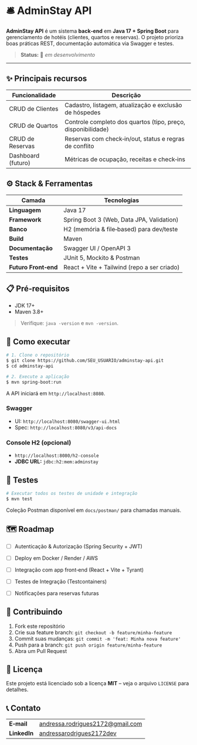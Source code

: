 

# 🛎️ AdminStay API

**AdminStay API** é um sistema **back‑end** em **Java 17 + Spring Boot** para gerenciamento de hotéis (clientes, quartos e reservas). O projeto prioriza boas práticas REST, documentação automática via Swagger e testes.

> **Status:** 🚧 *em desenvolvimento*

---

## ✨ Principais recursos

| Funcionalidade | Descrição |
| -------------- | --------- |
| CRUD de Clientes | Cadastro, listagem, atualização e exclusão de hóspedes |
| CRUD de Quartos  | Controle completo dos quartos (tipo, preço, disponibilidade) |
| CRUD de Reservas | Reservas com check‑in/out, status e regras de conflito |
| Dashboard (futuro) | Métricas de ocupação, receitas e check‑ins |


## ⚙️ Stack & Ferramentas

| Camada | Tecnologias |
| ------ | ----------- |
| **Linguagem** | Java 17 |
| **Framework** | Spring Boot 3 (Web, Data JPA, Validation) |
| **Banco** | H2 (memória & file‑based) para dev/teste |
| **Build** | Maven |
| **Documentação** | Swagger UI / OpenAPI 3 |
| **Testes** | JUnit 5, Mockito & Postman |
| **Futuro Front‑end** | React + Vite + Tailwind (repo a ser criado) |


## 📋 Pré‑requisitos

* JDK 17+
* Maven 3.8+

> Verifique: `java -version` e `mvn -version`.


## 🚀 Como executar

```bash
# 1. Clone o repositório
$ git clone https://github.com/SEU_USUARIO/adminstay-api.git
$ cd adminstay-api

# 2. Execute a aplicação
$ mvn spring-boot:run
```

A API iniciará em `http://localhost:8080`.

### Swagger
* UI: `http://localhost:8080/swagger-ui.html`
* Spec: `http://localhost:8080/v3/api-docs`

### Console H2 (opcional)
* `http://localhost:8080/h2-console`
* **JDBC URL:** `jdbc:h2:mem:adminstay`


## 🧪 Testes

```bash
# Executar todos os testes de unidade e integração
$ mvn test
```

Coleção Postman disponível em `docs/postman/` para chamadas manuais.


## 🗺️ Roadmap

- [ ] Autenticação & Autorização (Spring Security + JWT)
- [ ] Deploy em Docker / Render / AWS
- [ ] Integração com app front‑end (React + Vite + Tyrant)
- [ ] Testes de Integração (Testcontainers)
- [ ] Notificações para reservas futuras


## 🤝 Contribuindo

1. Fork este repositório
2. Crie sua feature branch: `git checkout -b feature/minha-feature`
3. Commit suas mudanças: `git commit -m 'feat: Minha nova feature'`
4. Push para a branch: `git push origin feature/minha-feature`
5. Abra um Pull Request


## 📄 Licença

Este projeto está licenciado sob a licença **MIT** – veja o arquivo `LICENSE` para detalhes.


## 📞 Contato

| | |
| - | - |
| **E‑mail** | [andressa.rodrigues2172@gmail.com](mailto:andressa.rodrigues2172@gmail.com) |
| **LinkedIn** | [andressarodrigues2172dev](https://www.linkedin.com/in/andressarodrigues2172dev) |
